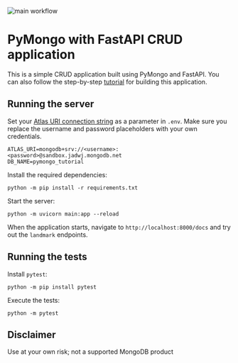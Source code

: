 ![main workflow](https://github.com/mongodb-developer/pymongo-fastapi-crud/actions/workflows/main.yml/badge.svg)

# PyMongo with FastAPI CRUD application

This is a simple CRUD application built using PyMongo and FastAPI. You can also follow the step-by-step [tutorial](https://www.mongodb.com/languages/python/pymongo-tutorial) for building this application.

## Running the server

Set your [Atlas URI connection string](https://docs.atlas.mongodb.com/getting-started/) as a parameter in `.env`. Make sure you replace the username and password placeholders with your own credentials.

```
ATLAS_URI=mongodb+srv://<username>:<password>@sandbox.jadwj.mongodb.net
DB_NAME=pymongo_tutorial
```

Install the required dependencies:

```
python -m pip install -r requirements.txt
```

Start the server:
```
python -m uvicorn main:app --reload
```

When the application starts, navigate to `http://localhost:8000/docs` and try out the `landmark` endpoints.

## Running the tests

Install `pytest`:

```
python -m pip install pytest
```

Execute the tests:

```
python -m pytest
```

## Disclaimer

Use at your own risk; not a supported MongoDB product
